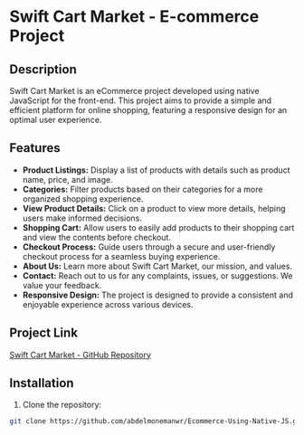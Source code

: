 # Swift Cart Market - E-commerce Project

## Description

Swift Cart Market is an eCommerce project developed using native JavaScript for the front-end. This project aims to provide a simple and efficient platform for online shopping, featuring a responsive design for an optimal user experience.

## Features

- **Product Listings:** Display a list of products with details such as product name, price, and image.
- **Categories:** Filter products based on their categories for a more organized shopping experience.
- **View Product Details:** Click on a product to view more details, helping users make informed decisions.
- **Shopping Cart:** Allow users to easily add products to their shopping cart and view the contents before checkout.
- **Checkout Process:** Guide users through a secure and user-friendly checkout process for a seamless buying experience.
- **About Us:** Learn more about Swift Cart Market, our mission, and values.
- **Contact:** Reach out to us for any complaints, issues, or suggestions. We value your feedback.
- **Responsive Design:** The project is designed to provide a consistent and enjoyable experience across various devices.

## Project Link

[Swift Cart Market - GitHub Repository](https://github.com/Essam1120/E-commerce-project.git)

## Installation

1. Clone the repository:

```bash
git clone https://github.com/abdelmonemanwr/Ecommerce-Using-Native-JS.git
